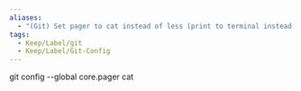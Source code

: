 ```yaml
---
aliases:
  - "(Git) Set pager to cat instead of less (print to terminal instead of less) "
tags:
  - Keep/Label/git
  - Keep/Label/Git-Config
---
```


git config --global core.pager cat